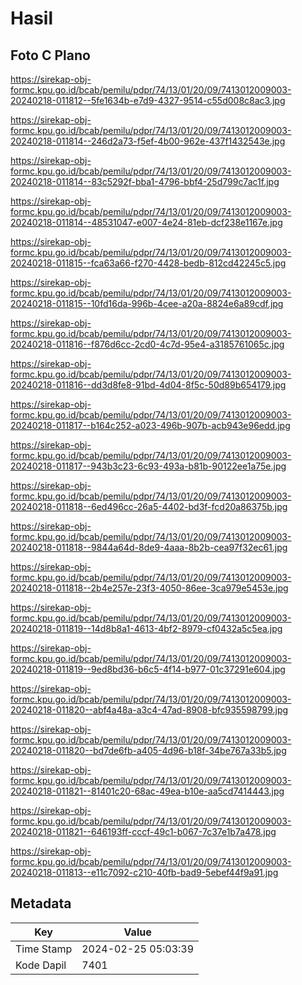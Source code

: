 # Hasil

## Foto C Plano

https://sirekap-obj-formc.kpu.go.id/bcab/pemilu/pdpr/74/13/01/20/09/7413012009003-20240218-011812--5fe1634b-e7d9-4327-9514-c55d008c8ac3.jpg

https://sirekap-obj-formc.kpu.go.id/bcab/pemilu/pdpr/74/13/01/20/09/7413012009003-20240218-011814--246d2a73-f5ef-4b00-962e-437f1432543e.jpg

https://sirekap-obj-formc.kpu.go.id/bcab/pemilu/pdpr/74/13/01/20/09/7413012009003-20240218-011814--83c5292f-bba1-4796-bbf4-25d799c7ac1f.jpg

https://sirekap-obj-formc.kpu.go.id/bcab/pemilu/pdpr/74/13/01/20/09/7413012009003-20240218-011814--48531047-e007-4e24-81eb-dcf238e1167e.jpg

https://sirekap-obj-formc.kpu.go.id/bcab/pemilu/pdpr/74/13/01/20/09/7413012009003-20240218-011815--fca63a66-f270-4428-bedb-812cd42245c5.jpg

https://sirekap-obj-formc.kpu.go.id/bcab/pemilu/pdpr/74/13/01/20/09/7413012009003-20240218-011815--10fd16da-996b-4cee-a20a-8824e6a89cdf.jpg

https://sirekap-obj-formc.kpu.go.id/bcab/pemilu/pdpr/74/13/01/20/09/7413012009003-20240218-011816--f876d6cc-2cd0-4c7d-95e4-a3185761065c.jpg

https://sirekap-obj-formc.kpu.go.id/bcab/pemilu/pdpr/74/13/01/20/09/7413012009003-20240218-011816--dd3d8fe8-91bd-4d04-8f5c-50d89b654179.jpg

https://sirekap-obj-formc.kpu.go.id/bcab/pemilu/pdpr/74/13/01/20/09/7413012009003-20240218-011817--b164c252-a023-496b-907b-acb943e96edd.jpg

https://sirekap-obj-formc.kpu.go.id/bcab/pemilu/pdpr/74/13/01/20/09/7413012009003-20240218-011817--943b3c23-6c93-493a-b81b-90122ee1a75e.jpg

https://sirekap-obj-formc.kpu.go.id/bcab/pemilu/pdpr/74/13/01/20/09/7413012009003-20240218-011818--6ed496cc-26a5-4402-bd3f-fcd20a86375b.jpg

https://sirekap-obj-formc.kpu.go.id/bcab/pemilu/pdpr/74/13/01/20/09/7413012009003-20240218-011818--9844a64d-8de9-4aaa-8b2b-cea97f32ec61.jpg

https://sirekap-obj-formc.kpu.go.id/bcab/pemilu/pdpr/74/13/01/20/09/7413012009003-20240218-011818--2b4e257e-23f3-4050-86ee-3ca979e5453e.jpg

https://sirekap-obj-formc.kpu.go.id/bcab/pemilu/pdpr/74/13/01/20/09/7413012009003-20240218-011819--14d8b8a1-4613-4bf2-8979-cf0432a5c5ea.jpg

https://sirekap-obj-formc.kpu.go.id/bcab/pemilu/pdpr/74/13/01/20/09/7413012009003-20240218-011819--9ed8bd36-b6c5-4f14-b977-01c37291e604.jpg

https://sirekap-obj-formc.kpu.go.id/bcab/pemilu/pdpr/74/13/01/20/09/7413012009003-20240218-011820--abf4a48a-a3c4-47ad-8908-bfc935598799.jpg

https://sirekap-obj-formc.kpu.go.id/bcab/pemilu/pdpr/74/13/01/20/09/7413012009003-20240218-011820--bd7de6fb-a405-4d96-b18f-34be767a33b5.jpg

https://sirekap-obj-formc.kpu.go.id/bcab/pemilu/pdpr/74/13/01/20/09/7413012009003-20240218-011821--81401c20-68ac-49ea-b10e-aa5cd7414443.jpg

https://sirekap-obj-formc.kpu.go.id/bcab/pemilu/pdpr/74/13/01/20/09/7413012009003-20240218-011821--646193ff-cccf-49c1-b067-7c37e1b7a478.jpg

https://sirekap-obj-formc.kpu.go.id/bcab/pemilu/pdpr/74/13/01/20/09/7413012009003-20240218-011813--e11c7092-c210-40fb-bad9-5ebef44f9a91.jpg


## Metadata

| Key        | Value               |
| ---------- | ------------------- |
| Time Stamp | 2024-02-25 05:03:39 |
| Kode Dapil | 7401                |



